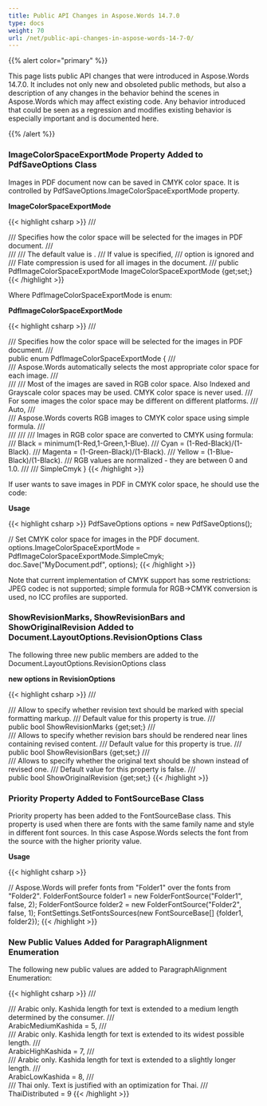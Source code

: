 ```yaml
---
title: Public API Changes in Aspose.Words 14.7.0
type: docs
weight: 70
url: /net/public-api-changes-in-aspose-words-14-7-0/
---
```


{{% alert color="primary" %}} 

This page lists public API changes that were introduced in Aspose.Words 14.7.0. It includes not only new and obsoleted public methods, but also a description of any changes in the behavior behind the scenes in Aspose.Words which may affect existing code. Any behavior introduced that could be seen as a regression and modifies existing behavior is especially important and is documented here.

{{% /alert %}} 

### **ImageColorSpaceExportMode Property Added to PdfSaveOptions Class**

Images in PDF document now can be saved in CMYK color space. It is controlled by PdfSaveOptions.ImageColorSpaceExportMode property.

**ImageColorSpaceExportMode**

{{< highlight csharp >}}
/// <summary>
/// Specifies how the color space will be selected for the images in PDF document.
/// </summary>
/// <remarks>
/// The default value is <see cref="PdfImageColorSpaceExportMode.Auto"/>.
/// If <see cref="PdfImageColorSpaceExportMode.SimpleCmyk"/> value is specified,
/// <see cref="ImageCompression"/> option is ignored and
/// Flate compression is used for all images in the document.
/// </remarks>
public PdfImageColorSpaceExportMode ImageColorSpaceExportMode {get;set;}
{{< /highlight >}}

Where PdfImageColorSpaceExportMode is enum:

**PdfImageColorSpaceExportMode**

{{< highlight csharp >}}
/// <summary>
/// Specifies how the color space will be selected for the images in PDF document.
/// </summary>
public enum PdfImageColorSpaceExportMode
{
/// <summary>
/// Aspose.Words automatically selects the most appropriate color space for each image.
/// </summary>
/// <remarks>
/// <para>Most of the images are saved in RGB color space. Also Indexed and Grayscale color spaces may be used. CMYK color space is never used.</para>
/// <para>For some images the color space may be different on different platforms.</para>
/// </remarks>
Auto,
/// <summary>
/// Aspose.Words coverts RGB images to CMYK color space using simple formula.
/// </summary>
/// <remarks>
/// <para>
/// Images in RGB color space are converted to CMYK using formula:
/// Black   = minimum(1-Red,1-Green,1-Blue).
/// Cyan    = (1-Red-Black)/(1-Black).
/// Magenta = (1-Green-Black)/(1-Black).
/// Yellow  = (1-Blue-Black)/(1-Black).
/// RGB values are normalized - they are between 0 and 1.0.
/// </para>
/// </remarks>
SimpleCmyk
}
{{< /highlight >}}

If user wants to save images in PDF in CMYK color space, he should use the code:

**Usage**

{{< highlight csharp >}}
PdfSaveOptions options = new PdfSaveOptions();

// Set CMYK color space for images in the PDF document.
options.ImageColorSpaceExportMode = PdfImageColorSpaceExportMode.SimpleCmyk;
doc.Save("MyDocument.pdf", options);
{{< /highlight >}}

Note that current implementation of CMYK support has some restrictions: JPEG codec is not supported; simple formula for RGB->CMYK conversion is used, no ICC profiles are supported.

### **ShowRevisionMarks, ShowRevisionBars and ShowOriginalRevision Added to Document.LayoutOptions.RevisionOptions Class**

The following three new public members are added to the Document.LayoutOptions.RevisionOptions class

**new options in RevisionOptions**

{{< highlight csharp >}}
/// <summary>
/// Allow to specify whether revision text should be marked with special formatting markup.
/// Default value for this property is <c>true</c>.
/// </summary>
public bool ShowRevisionMarks {get;set;}
/// <summary>
/// Allows to specify whether revision bars should be rendered near lines containing revised content.
/// Default value for this property is <c>true</c>.
/// </summary>
public bool ShowRevisionBars {get;set;}
/// <summary>
/// Allows to specify whether the original text should be shown instead of revised one.
/// Default value for this property is <c>false</c>.
/// </summary>
public bool ShowOriginalRevision {get;set;}
{{< /highlight >}}

### **Priority Property Added to FontSourceBase Class**

Priority property has been added to the FontSourceBase class. This property is used when there are fonts with the same family name and style in different font sources. In this case Aspose.Words selects the font from the source with the higher priority value.

**Usage**

{{< highlight csharp >}}

// Aspose.Words will prefer fonts from "Folder1" over the fonts from "Folder2".
FolderFontSource folder1 = new FolderFontSource("Folder1", false, 2);
FolderFontSource folder2 = new FolderFontSource("Folder2", false, 1);
FontSettings.SetFontsSources(new FontSourceBase[] {folder1, folder2});
{{< /highlight >}}

### **New Public Values Added for ParagraphAlignment Enumeration**

The following new public values are added to ParagraphAlignment Enumeration:

{{< highlight csharp >}}
/// <summary>
/// Arabic only. Kashida length for text is extended to a medium length determined by the consumer.
/// </summary>
ArabicMediumKashida = 5,
/// <summary>
/// Arabic only. Kashida length for text is extended to its widest possible length.
/// </summary>
ArabicHighKashida = 7,
/// <summary>
/// Arabic only. Kashida length for text is extended to a slightly longer length.
/// </summary>
ArabicLowKashida = 8,
/// <summary>
/// Thai only. Text is justified with an optimization for Thai.
/// </summary>
ThaiDistributed = 9
{{< /highlight >}}
